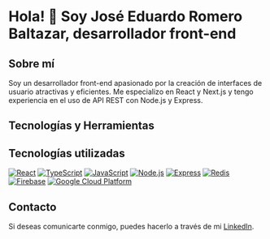 # Hola! 👋 Soy José Eduardo Romero Baltazar, desarrollador front-end

## Sobre mí

Soy un desarrollador front-end apasionado por la creación de interfaces de usuario atractivas y eficientes. Me especializo en React y Next.js y tengo experiencia en el uso de API REST con Node.js y Express.

## Tecnologías y Herramientas

## Tecnologías utilizadas

[![React](https://img.shields.io/badge/-React-61DAFB?style=flat-square&logo=react&logoColor=white)](https://reactjs.org/)
[![TypeScript](https://img.shields.io/badge/-TypeScript-007ACC?style=flat-square&logo=typescript&logoColor=white)](https://www.typescriptlang.org/)
[![JavaScript](https://img.shields.io/badge/-JavaScript-F7DF1E?style=flat-square&logo=javascript&logoColor=white)](https://developer.mozilla.org/en-US/docs/Web/JavaScript)
[![Node.js](https://img.shields.io/badge/-Node.js-339933?style=flat-square&logo=node.js&logoColor=white)](https://nodejs.org/en/)
[![Express](https://img.shields.io/badge/-Express-000000?style=flat-square&logo=express&logoColor=white)](https://expressjs.com/)
[![Redis](https://img.shields.io/badge/-Redis-DC382D?style=flat-square&logo=redis&logoColor=white)](https://redis.io/)
[![Firebase](https://img.shields.io/badge/-Firebase-FFCA28?style=flat-square&logo=firebase&logoColor=white)](https://firebase.google.com/)
[![Google Cloud Platform](https://img.shields.io/badge/-Google%20Cloud%20Platform-4285F4?style=flat-square&logo=google-cloud&logoColor=white)](https://cloud.google.com/)

## Contacto

Si deseas comunicarte conmigo, puedes hacerlo a través de mi  [LinkedIn]([https://www.linkedin.com/in/je-romero-dev/]).

